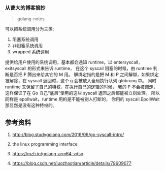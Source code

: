 ### 从曹大的博客摘抄

> golang-notes 

可以把系统调用分为三类:

1. 阻塞系统调用
2. 非阻塞系统调用
3. wrapped 系统调用

提供给用户使用的系统调用，基本都会通知 runtime，以 entersyscall，exitsyscall 的形式来告诉 runtime，
在这个 syscall 阻塞的时候，由 runtime 判断是否把 P 腾出来给其它的 M 用。
解绑定指的是把 M 和 P 之间解绑，如果绑定被解除，在 syscall 返回时，这个 g 会被放入全局执行队列 globrunq 中。
同时 runtime 又保留了自己的特权，在执行自己的逻辑的时候，
我的 P 不会被调走，这样保证了在 Go 自己“底层”使用的这些 syscall 返回之后都能被立刻处理。
所以同样是 epollwait，runtime 用的是不能被别人打断的，
你用的 syscall.EpollWait 那显然是没有这种特权的。

## 参考资料

1. http://blog.studygolang.com/2016/06/go-syscall-intro/

2. the linux programming interface

3. https://mzh.io/golang-arm64-vdso

4. https://blog.csdn.net/luozhaotian/article/details/79609077